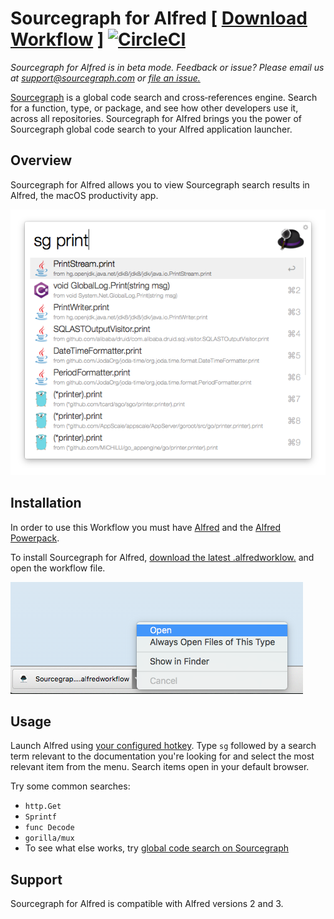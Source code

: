 # Sourcegraph for Alfred [ [Download Workflow](https://github.com/sourcegraph/sourcegraph-alfred/releases/latest) ] [![CircleCI](https://circleci.com/gh/sourcegraph/sourcegraph-alfred.svg?style=svg)](https://circleci.com/gh/sourcegraph/sourcegraph-sublime)

*Sourcegraph for Alfred is in beta mode. Feedback or issue? Please email us at support@sourcegraph.com or [file an issue.](https://github.com/sourcegraph/sourcegraph-alfred/issues)*

[Sourcegraph](https://sourcegraph.com) is a global code search and cross‑references engine. Search for a function, type, or package, and see how other developers use it, across all repositories. Sourcegraph for Alfred brings you the power of Sourcegraph global code search to your Alfred application launcher.

## Overview

Sourcegraph for Alfred allows you to view Sourcegraph search results in Alfred, the macOS productivity app.

![Sourcegraph for Alfred](images/setup.png)

## Installation

In order to use this Workflow you must have [Alfred](https://www.alfredapp.com/) and the [Alfred Powerpack](https://www.alfredapp.com/powerpack/).

To install Sourcegraph for Alfred, [download the latest .alfredworklow.](https://github.com/sourcegraph/sourcegraph-alfred/releases/latest) and open the workflow file. 

![Sourcegraph for Alfred](images/install.png)

## Usage
Launch Alfred using [your configured hotkey](https://www.alfredapp.com/help/workflows/triggers/hotkey/). Type `sg` followed by a search term relevant to the documentation you're looking for and select the most relevant item from the menu. Search items open in your default browser.

Try some common searches:
- `http.Get`
- `Sprintf`
- `func Decode`
- `gorilla/mux`
- To see what else works, try [global code search on Sourcegraph](https://sourcegraph.com/search)

## Support

Sourcegraph for Alfred is compatible with Alfred versions 2 and 3.
